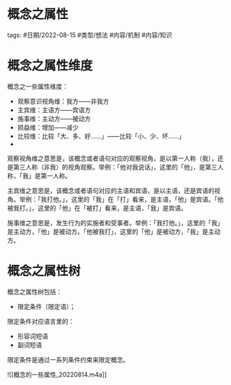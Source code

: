 # 概念之属性


tags: #日期/2022-08-15 #类型/想法 #内容/机制 #内容/知识 

# 概念之属性维度

概念之一些属性维度：

- 观察意识视角维：我方——非我方
- 主宾维：主语方——宾语方
- 施事维：主动方——被动方
- 损益维：增加——减少
- 比较维：比较「大、多、好……」——比较「小、少、坏……」
- 


观察视角维之意思是，该概念或者语句对应的观察视角，是以第一人称（我），还是第三人称（非我）的视角观察。举例：「他对我说话」，这里的「他」，是第三人称，「我」是第一人称。

主宾维之意思是，该概念或者语句对应的主语和宾语，是以主语，还是宾语的视角。举例：「我打他。」，这里的「我」在「打」看来，是主语，「他」是宾语。「他被我打。」，这里的「他」在「被打」看来，是主语，「我」是宾语。

施事维之意思是，发生行为的实施者和受事者。举例：「我打他。」，这里的「我」是主动方，「他」是被动方。「他被我打」，这里的「他」是被动方，「我」是主动方。

# 概念之属性树

概念之属性树包括：

- 限定条件（限定语）；



限定条件对应语言里的：

- 形容词短语
- 副词短语



限定条件是通过一系列条件约束来限定概念。




![[概念的一些属性_20220814.m4a]]